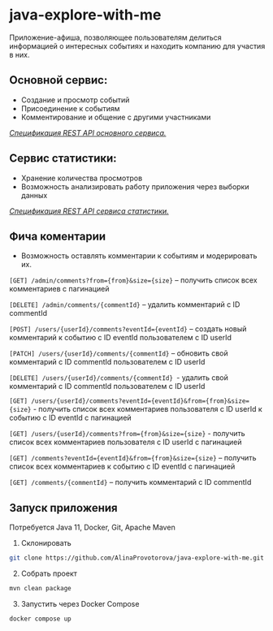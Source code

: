 # java-explore-with-me
Приложение-афиша, позволяющее пользователям делиться информацией о интересных событиях и находить компанию для участия в них.

## Основной сервис:
- Создание и просмотр событий
- Присоединение к событиям
- Комментирование и общение с другими участниками

[*Спецификация REST API основного сервиса.*](ewm-main-service-spec.json)


## Сервис статистики:
- Хранение количества просмотров
- Возможность анализировать работу приложения через выборки данных

[*Спецификация REST API сервиса статистики.*](ewm-stats-service-spec.json)

## Фича коментарии
- Возможность оставлять комментарии к событиям и модерировать их.

`[GET] /admin/comments?from={from}&size={size}` – получить список всех комментариев с пагинацией

`[DELETE] /admin/comments/{commentId}` – удалить комментарий с ID commentId

`[POST] /users/{userId}/comments?eventId={eventId}` – создать новый комментарий к событию c ID eventId пользователем c ID userId

`[PATCH] /users/{userId}/comments/{commentId}` – обновить свой комментарий c ID commentId пользователем c ID userId

`[DELETE] /users/{userId}/comments/{commentId} `- удалить свой комментарий c ID commentId пользователем c ID userId

`[GET] /users/{userId}/comments?eventId={eventId}&from={from}&size={size}` - получить список всех комментариев пользователя c ID userId к событию c ID eventId с пагинацией

`[GET] /users/{userId}/comments?from={from}&size={size}` - получить список всех комментариев пользователя c ID userId с пагинацией

`[GET] /comments?eventId={eventId}&from={from}&size={size}` – получить список всех комментариев к событию c ID eventId с пагинацией

`[GET] /comments/{commentId}` – получить комментарий c ID commentId

## Запуск приложения
Потребуется Java 11, Docker, Git, Apache Maven

1. Склонировать
```bash
git clone https://github.com/AlinaProvotorova/java-explore-with-me.git
```
2. Собрать проект
```bash
mvn clean package
```
3. Запустить через Docker Compose
```bash
docker compose up
```